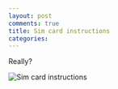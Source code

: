 ```yaml
---
layout: post
comments: true
title: Sim card instructions
categories: 
---
```


Really?

![Sim card instructions](/images/blog/sim_card_instructions.jpg)
